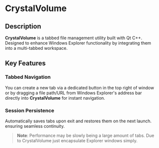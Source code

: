 # CrystalVolume

## Description
**CrystalVolume** is a tabbed file management utility built with Qt C++. Designed to enhance Windows Explorer functionality by integrating them into a multi-tabbed workspace.  

## Key Features
### Tabbed Navigation
You can create a new tab via a dedicated button in the top right of window or by dragging a file path/URL from Windows Explorer's address bar directly into **CrystalVolume** for instant navigation.

### Session Persistence

Automatically saves tabs upon exit and restores them on the next launch. ensuring seamless continuity.  

> **Note**: Performance may be slowly being a large amount of tabs. Due to CrystalVolume just encapsulate Explorer windows simply.
